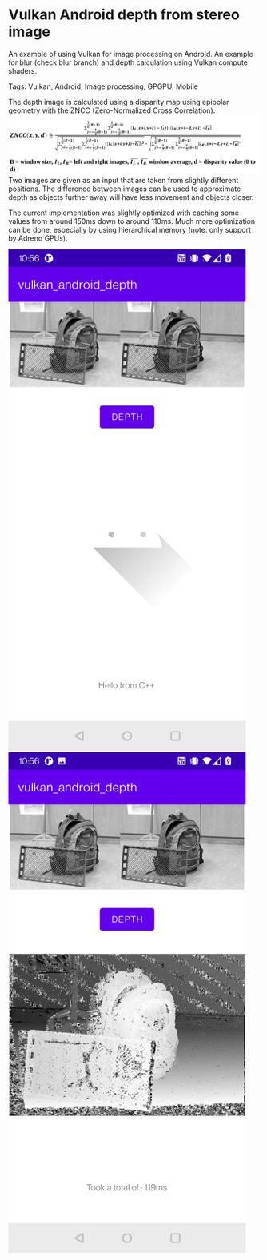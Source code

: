 # Vulkan Android depth from stereo image
An example of using Vulkan for image processing on Android. An example for blur (check blur branch) and depth calculation using Vulkan compute shaders.

Tags: Vulkan, Android, Image processing, GPGPU, Mobile

The depth image is calculated using a disparity map using epipolar geometry with the ZNCC (Zero-Normalized Cross Correlation).
![image text](screenshots/zncc_equation.png)
Two images are given as an input that are taken from slightly different positions. The difference between images can be used to approximate depth as objects further away will have less movement and objects closer.

The current implementation was slightly optimized with caching some values from around 150ms down to around 110ms. Much more optimization can be done, especially by using hierarchical memory (note: only support by Adreno GPUs).


<p float="left">
  <img src="screenshots/Screenshot_20220102-105633.jpg", width=475>
  <img src="screenshots/Screenshot_20220102-105641.jpg", width=475>
 </p>
